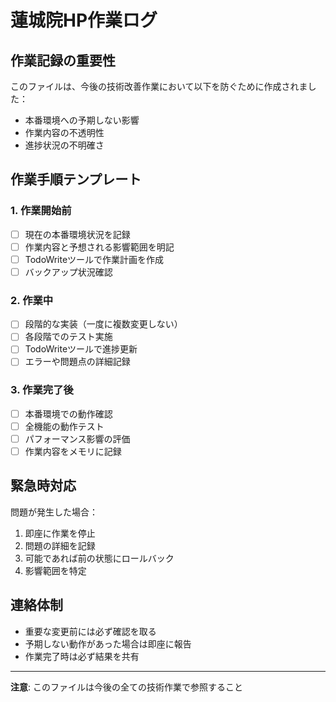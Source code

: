 # 蓮城院HP作業ログ

## 作業記録の重要性
このファイルは、今後の技術改善作業において以下を防ぐために作成されました：
- 本番環境への予期しない影響
- 作業内容の不透明性
- 進捗状況の不明確さ

## 作業手順テンプレート

### 1. 作業開始前
- [ ] 現在の本番環境状況を記録
- [ ] 作業内容と予想される影響範囲を明記
- [ ] TodoWriteツールで作業計画を作成
- [ ] バックアップ状況確認

### 2. 作業中
- [ ] 段階的な実装（一度に複数変更しない）
- [ ] 各段階でのテスト実施
- [ ] TodoWriteツールで進捗更新
- [ ] エラーや問題点の詳細記録

### 3. 作業完了後
- [ ] 本番環境での動作確認
- [ ] 全機能の動作テスト
- [ ] パフォーマンス影響の評価
- [ ] 作業内容をメモリに記録

## 緊急時対応
問題が発生した場合：
1. 即座に作業を停止
2. 問題の詳細を記録
3. 可能であれば前の状態にロールバック
4. 影響範囲を特定

## 連絡体制
- 重要な変更前には必ず確認を取る
- 予期しない動作があった場合は即座に報告
- 作業完了時は必ず結果を共有

---

**注意**: このファイルは今後の全ての技術作業で参照すること